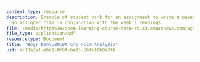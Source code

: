 ```yaml
---
content_type: resource
description: Example of student work for an assignment to write a paper that addresses
  an assigned film in conjunction with the week's readings.
file: /media/https%3A/open-learning-course-data-rc.s3.amazonaws.com/wgs-640-screen-women-body-narratives-in-popular-american-film-spring-2014/4c12a3a4ebc20f9fba831b3e18b9e0f6_MITWGS_640S14_BDC_ppr_KD.pdf
file_type: application/pdf
resourcetype: Document
title: "Boys Don\u2019t Cry Film Analysis"
uid: 4c12a3a4-ebc2-0f9f-ba83-1b3e18b9e0f6
---
```

